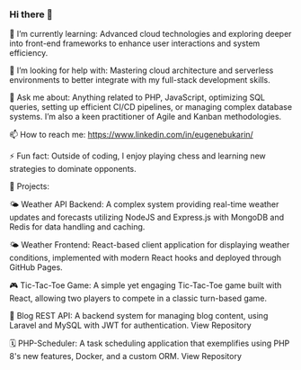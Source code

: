 ### Hi there 👋

<!--
**bukarinevg/bukarinevg** is a ✨ _special_ ✨ repository because its `README.md` (this file) appears on your GitHub profile.

Here are some ideas to get you started:

-->

🌱 I’m currently learning: Advanced cloud technologies and exploring deeper into front-end frameworks to enhance user interactions and system efficiency.


🤔 I’m looking for help with: Mastering cloud architecture and serverless environments to better integrate with my full-stack development skills.

💬 Ask me about: Anything related to PHP, JavaScript, optimizing SQL queries, setting up efficient CI/CD pipelines, or managing complex database systems. I’m also a keen practitioner of Agile and Kanban methodologies.

📫 How to reach me: https://www.linkedin.com/in/eugenebukarin/

⚡ Fun fact: Outside of coding, I enjoy playing  chess  and learning new strategies to dominate opponents.

🔨 Projects:

  🌤️ Weather API Backend: A complex system providing real-time weather updates and forecasts utilizing NodeJS and Express.js with MongoDB and Redis for data handling and caching.
  
  🌤️ Weather Frontend: React-based client application for displaying weather conditions, implemented with modern React hooks and deployed through GitHub Pages. 
  
  🎮 Tic-Tac-Toe Game: A simple yet engaging Tic-Tac-Toe game built with React, allowing two players to compete in a classic turn-based game.
  
  📝 Blog REST API: A backend system for managing blog content, using Laravel and MySQL with JWT for authentication. View Repository
  
  🗓️ PHP-Scheduler: A task scheduling application that exemplifies using PHP 8's new features, Docker, and a custom ORM. View Repository

